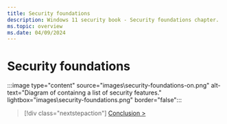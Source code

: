 ```yaml
---
title: Security foundations
description: Windows 11 security book - Security foundations chapter.
ms.topic: overview
ms.date: 04/09/2024
---
```


# Security foundations

:::image type="content" source="images\security-foundations-on.png" alt-text="Diagram of containng a list of security features." lightbox="images\security-foundations.png" border="false":::

> [!div class="nextstepaction"]
> [Conclusion >](conclusion.md)